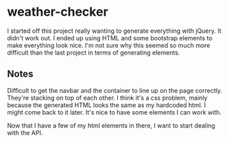 # weather-checker

I started off this project really wanting to generate everything with jQuery. It didn't work out. I ended up using HTML and some bootstrap elements to make everything look nice. I'm not sure why this seemed so much more difficult than the last project in terms of generating elements. 


## Notes
Difficult to get the navbar and the container to line up on the page correctly. They're stacking on top of each other. I think it's a css problem, mainly because the generated HTML looks the same as my hardcoded html. I might come back to it later. It's nice to have some elements I can work with. 

Now that I have a few of my html elements in there, I want to start dealing with the API. 

